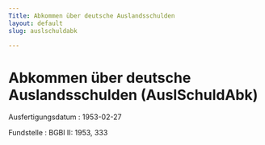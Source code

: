 ```yaml
---
Title: Abkommen über deutsche Auslandsschulden
layout: default
slug: auslschuldabk

---
```


# Abkommen über deutsche Auslandsschulden (AuslSchuldAbk)

Ausfertigungsdatum
:   1953-02-27

Fundstelle
:   BGBl II: 1953, 333

